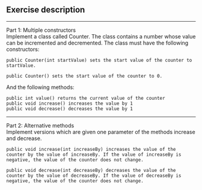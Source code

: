 ## Exercise description

---

Part 1: Multiple constructors\
Implement a class called Counter. The class contains a number whose value can be incremented and decremented. The class must have the following constructors:

    public Counter(int startValue) sets the start value of the counter to startValue.

    public Counter() sets the start value of the counter to 0.

And the following methods:

    public int value() returns the current value of the counter
    public void increase() increases the value by 1
    public void decrease() decreases the value by 1

---

Part 2: Alternative methods\
Implement versions which are given one parameter of the methods increase and decrease.

    public void increase(int increaseBy) increases the value of the counter by the value of increaseBy. If the value of increaseBy is negative, the value of the counter does not change.

    public void decrease(int decreaseBy) decreases the value of the counter by the value of decreaseBy. If the value of decreaseBy is negative, the value of the counter does not change.
